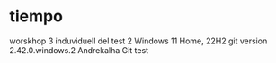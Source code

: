 # tiempo
worskhop 3 induviduell del test 2
Windows 11 Home, 22H2
git version 2.42.0.windows.2
Andrekalha
Git test
